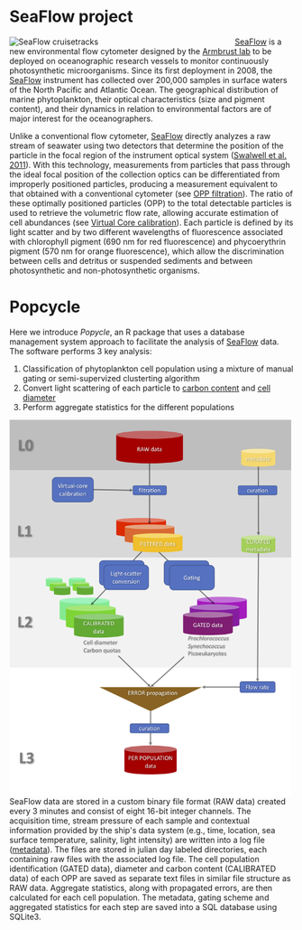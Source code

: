 SeaFlow project
========
<img src="https://github.com/armbrustlab/seaflow-sfl/blob/master/cruise-track.png" alt="SeaFlow cruisetracks"
	title="SeaFlow cruisetracks" align="left" style="float" width="400">
[SeaFlow](https://armbrustlab.ocean.washington.edu/tools/seaflow/) is a new environmental flow cytometer designed by the [Armbrust lab](https://armbrustlab.ocean.washington.edu) to be deployed on oceanographic research vessels to monitor continuously photosynthetic microorganisms. Since its first deployment in 2008, the [SeaFlow](https://armbrustlab.ocean.washington.edu/tools/seaflow/) instrument has collected over 200,000 samples in surface waters of the North Pacific and Atlantic Ocean. The geographical distribution of marine phytoplankton, their optical characteristics (size and pigment content), and their dynamics in relation to environmental factors are of major interest for the oceanographers. 

  Unlike a conventional flow cytometer, [SeaFlow](https://armbrustlab.ocean.washington.edu/tools/seaflow/) directly analyzes a raw stream of seawater using two detectors that determine the position of the particle in the focal region of the instrument optical system ([Swalwell et al. 2011](https://doi.org/10.4319/lom.2011.9.466)). With this technology, measurements from particles that pass through the ideal focal position of the collection optics can be differentiated from improperly positioned particles, producing a measurement equivalent to that obtained with a conventional cytometer (see [OPP filtration](https://github.com/armbrustlab/seaflow-filter)). The ratio of these optimally positioned particles (OPP) to the total detectable particles is used to retrieve the volumetric flow rate, allowing accurate estimation of cell abundances (see [Virtual Core calibration](https://github.com/armbrustlab/seaflow-virtualcore)). Each particle is defined by its light scatter and by two different wavelengths of fluorescence associated with chlorophyll pigment (690 nm for red fluorescence) and phycoerythrin pigment (570 nm for orange fluorescence), which allow the discrimination between cells and detritus or suspended sediments and between photosynthetic and non-photosynthetic organisms. 

Popcycle
========
Here we introduce *Popycle*, an R package that uses a database management system approach to facilitate the analysis of [SeaFlow](https://armbrustlab.ocean.washington.edu/tools/seaflow/) data. The software performs 3 key analysis:

1. Classification of phytoplankton cell population using a mixture of manual gating or semi-supervized clusterting algorithm
2. Convert light scattering of each particle to [carbon content](https://github.com/armbrustlab/fsc-poc-calibration) and [cell diameter](https://github.com/armbrustlab/fsc-size-calibration)
3. Perform aggregate statistics for the different populations

<img src="documentation/images/seaflow-workflow.png?raw=true" alt="Popcycle workflow"
	title="Popcycle workflow" align="left" style="float" width="500">

SeaFlow data are stored in a custom binary file format (RAW data) created every 3 minutes and consist of eight 16-bit integer channels. The acquisition time, stream pressure of each sample and contextual information provided by the ship's data system (e.g., time, location, sea surface temperature, salinity, light intensity) are written into a log file ([metadata](https://github.com/armbrustlab/seaflow-sfl)). The files are stored in julian day labeled directories, each containing raw files with the associated log file. The cell population identification (GATED data), diameter and carbon content (CALIBRATED data) of each OPP are saved as separate text files in similar file structure as RAW data. Aggregate statistics, along with propagated errors, are then calculated for each cell population. The metadata, gating scheme and aggregated statistics for each step are saved into a SQL database using SQLite3.
